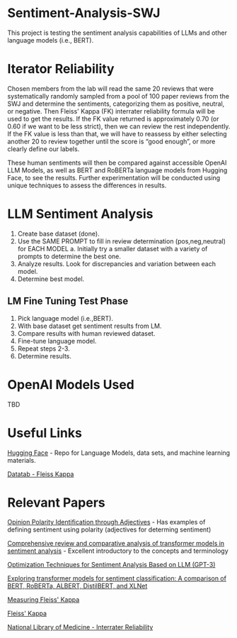 # Sentiment-Analysis-SWJ

This project is testing the sentiment analysis capabilities of LLMs and other language models (i.e., BERT).

# Iterator Reliability

Chosen members from the lab will read the same 20 reviews that were systematically randomly sampled from a pool of 100 paper reviews from the SWJ and determine the sentiments, categorizing them as positive, neutral, or negative. Then Fleiss' Kappa (FK) interrater reliability formula will be used to get the results. If the FK value returned is approximately 0.70 (or 0.60 if we want to be less strict), then we can review the rest independently. If the FK value is less than that, we will have to reassess by either selecting another 20 to review together until the score is “good enough”, or more clearly define our labels.

These human sentiments will then be compared against accessible OpenAI LLM Models, as well as BERT and RoBERTa language models from Hugging Face, to see the results. Further experimentation will be conducted using unique techniques to assess the differences in results.

# LLM Sentiment Analysis

1. Create base dataset (done).
2. Use the SAME PROMPT to fill in review determination (pos,neg,neutral) for EACH MODEL
   a. Initially try a smaller dataset with a variety of prompts to determine the best one.
3. Analyze results. Look for discrepancies and variation between each model.
4. Determine best model.

## LM Fine Tuning Test Phase

1. Pick language model (i.e.,BERT).
2. With base dataset get sentiment results from LM.
3. Compare results with human reviewed dataset.
4. Fine-tune language model.
5. Repeat steps 2-3.
6. Determine results.

# OpenAI Models Used

TBD

# Useful Links

[Hugging Face](https://huggingface.co/) - Repo for Language Models, data sets, and machine learning materials.

[Datatab - Fleiss Kappa](https://datatab.net/tutorial/fleiss-kappa)

# Relevant Papers

[Opinion Polarity Identification through Adjectives](https://arxiv.org/abs/1011.4623) - Has examples of defining sentiment using polarity (adjectives for determing sentiment)

[Comprehensive review and comparative analysis of transformer models in sentiment analysis](https://link.springer.com/article/10.1007/s10115-024-02214-3) - Excellent introductory to the concepts and terminology

[Optimization Techniques for Sentiment Analysis Based on LLM (GPT-3)](https://arxiv.org/abs/2405.09770)

[Exploring transformer models for sentiment classification: A comparison of BERT, RoBERTa, ALBERT, DistilBERT, and XLNet](https://onlinelibrary.wiley.com/doi/10.1111/exsy.13701)

[Measuring Fleiss' Kappa](https://arxiv.org/abs/2303.12502)

[Fleiss' Kappa](https://rave.ohiolink.edu/ejournals/article/318558932)

[National Library of Medicine - Interrater Reliability](https://pmc.ncbi.nlm.nih.gov/articles/PMC9426226/)
